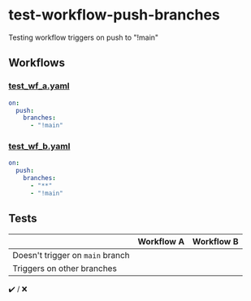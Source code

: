 # test-workflow-push-branches
Testing workflow triggers on push to "!main"

## Workflows

### [test_wf_a.yaml](./.github/workflows/test_wf_a.yaml)
```yaml
on:
  push:
    branches: 
      - "!main"
```

### [test_wf_b.yaml](./.github/workflows/test_wf_b.yaml)
```yaml
on:
  push:
    branches: 
      - "**"
      - "!main"
```

## Tests
|                                  | Workflow A | Workflow B |
|----------------------------------|------------|------------|
| Doesn't trigger on `main` branch |            |            |
| Triggers on other branches       |            |            |

✔️ / ❌
